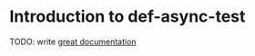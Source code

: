# Introduction to def-async-test

TODO: write [great documentation](http://jacobian.org/writing/what-to-write/)
